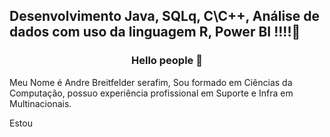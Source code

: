 ## Desenvolvimento Java, SQLq, C\C++, Análise de dados com uso da linguagem R, Power BI !!!!👋

### <p align="center"> Hello people :vulcan_salute:</p>


Meu Nome é Andre Breitfelder serafim, Sou formado em Ciências da Computação, possuo experiência profissional em Suporte e Infra em Multinacionais.

Estou 
